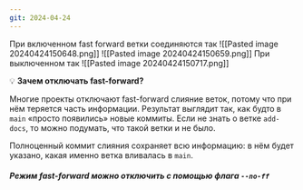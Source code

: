 ```yaml
---
git: 2024-04-24
---
```

При включенном fast forward ветки соединяются так
![[Pasted image 20240424150648.png]]
![[Pasted image 20240424150659.png]]
При выключенном так
![[Pasted image 20240424150717.png]]

💡 **Зачем отключать fast-forward?**

Многие проекты отключают fast-forward слияние веток, потому что при нём теряется часть информации. Результат выглядит так, как будто в `main` «просто появились» новые коммиты. Если не знать о ветке `add-docs`, то можно подумать, что такой ветки и не было.

Полноценный коммит слияния сохраняет всю информацию: в нём будет указано, какая именно ветка вливалась в `main`.

###### **Режим fast-forward можно отключить с помощью флага `--no-ff`**